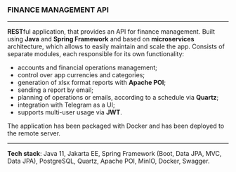 <h3>FINANCE MANAGEMENT API</h3>
<hr>
<p><b>REST</b>ful application, that provides an API for finance management. Built using <b>Java</b> and <b>Spring Framework</b> and based on <b>microservices</b> architecture, which allows to easily maintain and scale the app. Consists of separate modules, each responsible for its own functionality:
<ul>
<li> accounts and financial operations management;</li>
<li> control over app currencies and categories;</li>
<li> generation of xlsx format reports with <b>Apache POI</b>;</li>
<li> sending a report by email;</li>
<li> planning of operations or emails, according to a schedule via <b>Quartz</b>;</li>
<li> integration with Telegram as a UI;</li>
<li> supports multi-user usage via <b>JWT</b>. </li>
</ul>
</p>
<p>The application has been packaged with Docker and has been deployed to the remote server.</p>
<hr>
<p><b>Tech stack</b>: Java 11, Jakarta EE, Spring Framework (Boot, Data JPA, MVC, Data JPA), PostgreSQL, Quartz, Apache POI, MinIO, Docker, Swagger.</p>
